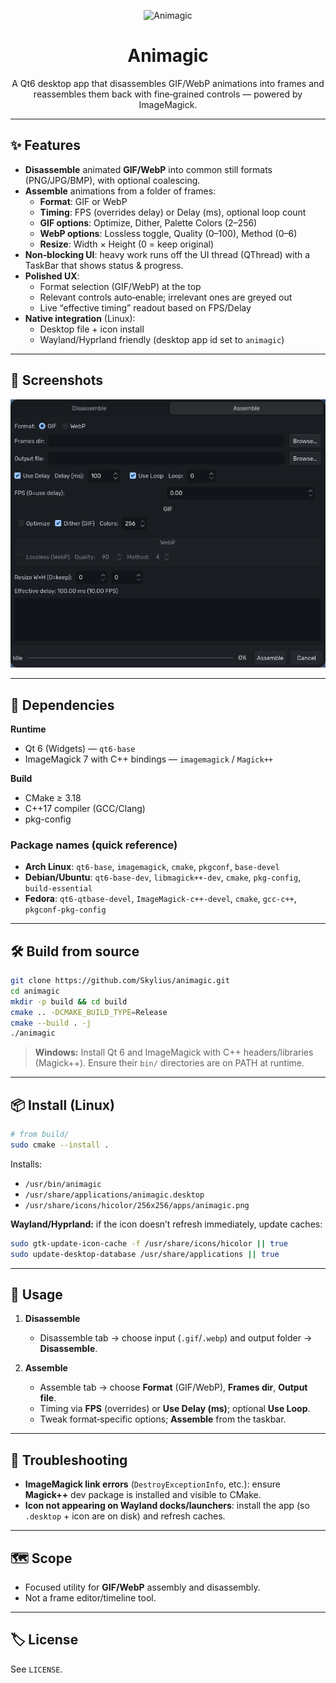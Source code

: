 <p align="center">
  <img src="src/resources/animagic.png" alt="Animagic" width="128" height="128" />
</p>

<h1 align="center">Animagic</h1>

<p align="center">
  A Qt6 desktop app that disassembles GIF/WebP animations into frames and reassembles them back with fine‑grained controls — powered by ImageMagick.
</p>

---

## ✨ Features

- **Disassemble** animated **GIF/WebP** into common still formats (PNG/JPG/BMP), with optional coalescing.
- **Assemble** animations from a folder of frames:
  - **Format**: GIF or WebP
  - **Timing**: FPS (overrides delay) or Delay (ms), optional loop count
  - **GIF options**: Optimize, Dither, Palette Colors (2–256)
  - **WebP options**: Lossless toggle, Quality (0–100), Method (0–6)
  - **Resize**: Width × Height (0 = keep original)
- **Non‑blocking UI**: heavy work runs off the UI thread (QThread) with a TaskBar that shows status & progress.
- **Polished UX**:
  - Format selection (GIF/WebP) at the top
  - Relevant controls auto‑enable; irrelevant ones are greyed out
  - Live “effective timing” readout based on FPS/Delay
- **Native integration** (Linux):
  - Desktop file + icon install
  - Wayland/Hyprland friendly (desktop app id set to `animagic`)

---

## 📸 Screenshots

<p align="center">
  <img src="docs/assemble.png" alt="Animagic – Assemble tab" width="720" />
</p>

---

## 🧰 Dependencies

**Runtime**
- Qt 6 (Widgets) — `qt6-base`
- ImageMagick 7 with C++ bindings — `imagemagick` / `Magick++`

**Build**
- CMake ≥ 3.18
- C++17 compiler (GCC/Clang)
- pkg-config

### Package names (quick reference)

- **Arch Linux**: `qt6-base`, `imagemagick`, `cmake`, `pkgconf`, `base-devel`
- **Debian/Ubuntu**: `qt6-base-dev`, `libmagick++-dev`, `cmake`, `pkg-config`, `build-essential`
- **Fedora**: `qt6-qtbase-devel`, `ImageMagick-c++-devel`, `cmake`, `gcc-c++`, `pkgconf-pkg-config`

---

## 🛠️ Build from source

```bash
git clone https://github.com/Skylius/animagic.git
cd animagic
mkdir -p build && cd build
cmake .. -DCMAKE_BUILD_TYPE=Release
cmake --build . -j
./animagic
```

> **Windows:** Install Qt 6 and ImageMagick with C++ headers/libraries (Magick++). Ensure their `bin/` directories are on PATH at runtime.

---

## 📦 Install (Linux)

```bash
# from build/
sudo cmake --install .
```

Installs:
- `/usr/bin/animagic`
- `/usr/share/applications/animagic.desktop`
- `/usr/share/icons/hicolor/256x256/apps/animagic.png`

**Wayland/Hyprland:** if the icon doesn’t refresh immediately, update caches:
```bash
sudo gtk-update-icon-cache -f /usr/share/icons/hicolor || true
sudo update-desktop-database /usr/share/applications || true
```

---

## 🧪 Usage

1. **Disassemble**
   - Disassemble tab → choose input (`.gif`/`.webp`) and output folder → **Disassemble**.

2. **Assemble**
   - Assemble tab → choose **Format** (GIF/WebP), **Frames dir**, **Output file**.
   - Timing via **FPS** (overrides) or **Use Delay (ms)**; optional **Use Loop**.
   - Tweak format‑specific options; **Assemble** from the taskbar.

---

## 🔧 Troubleshooting

- **ImageMagick link errors** (`DestroyExceptionInfo`, etc.): ensure **Magick++** dev package is installed and visible to CMake.
- **Icon not appearing on Wayland docks/launchers**: install the app (so `.desktop` + icon are on disk) and refresh caches.

---

## 🗺️ Scope

- Focused utility for **GIF/WebP** assembly and disassembly.
- Not a frame editor/timeline tool.

---

## 🏷️ License

See `LICENSE`.
